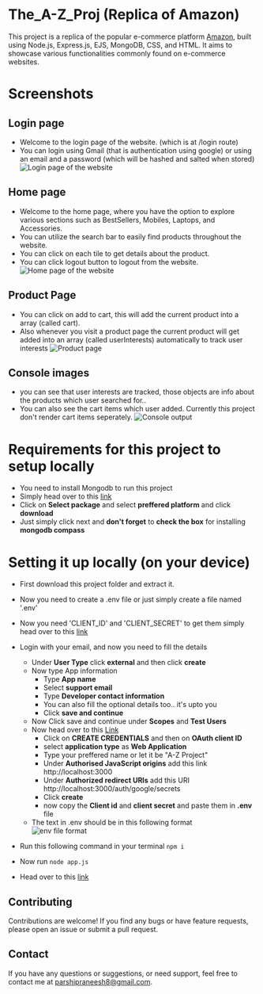 # The_A-Z_Proj (Replica of Amazon)
This project is a replica of the popular e-commerce platform [Amazon](https://www.amazon.in/), built using Node.js, Express.js, EJS, MongoDB, CSS, and HTML. It aims to showcase various functionalities commonly found on e-commerce websites.
# Screenshots
## Login page   
- Welcome to the login page of the website. (which is at /login route) 
- You can login using Gmail (that is authentication using google) or using an email and a password (which will be hashed and salted when stored)
![Login page of the website](https://github.com/PPraneesh/The_A-Z_Proj/assets/125351602/7c218b94-db24-4eff-936e-b9fc1119582f)
## Home page  
 - Welcome to the home page, where you have the option to explore various sections such as BestSellers, Mobiles, Laptops, and Accessories.
 - You can utilize the search bar to easily find products throughout the website.
 - You can click on each tile to get details about the product.
 - You can click logout button to logout from the website.
![Home page of the website](https://github.com/PPraneesh/The_A-Z_Proj/assets/125351602/c36d32dd-12f9-437c-9051-960eeb66d4f9)
 ## Product Page <br>
 - You can click on add to cart, this will add the current product into a array (called cart).
 - Also whenever you visit a product page the current product will get added into an array (called userInterests) automatically to track user interests 
![Product page](https://github.com/PPraneesh/The_A-Z_Proj/assets/125351602/cad673e5-9d5d-495c-9b6b-aabe6c92ab98)
 ## Console images
 - you can see that user interests are tracked, those objects are info about the products which user searched for..
 - You can also see the cart items which user added. Currently this project don't render cart items seperately.
![Console output](https://github.com/PPraneesh/The_A-Z_Proj/assets/125351602/f520af4b-eb20-43e4-98ab-d6784be50306)
# Requirements for this project to setup locally
- You need to install Mongodb to run this project
- Simply head over to this [link](https://www.mongodb.com/try/download/community)
- Click on **Select package** and select **preffered platform** and click **download**
- Just simply click next and **don't forget** to **check the box** for installing **mongodb compass** 
# Setting it up locally (on your device)
- First download this project folder and extract it.
- Now you need to create a .env file or just simply create a file named '.env'
- Now you need 'CLIENT_ID' and 'CLIENT_SECRET' to get them simply head over to this [link](https://console.cloud.google.com/apis/credentials/consent)
- Login with your email, and now you need to fill the details
  - Under **User Type** click **external** and then click **create**
  - Now type App information
    - Type **App name**
    - Select **support email**
    - Type **Developer contact information**
    - You can also fill the optional details too.. it's upto you
    - Click **save and continue**
  - Now Click save and continue under **Scopes** and **Test Users**
  - Now head over to this [Link](https://console.cloud.google.com/apis/credentials)
    - Click on **CREATE CREDENTIALS** and then on  **OAuth client ID**
    - select **application type** as **Web Application**
    - Type your preffered name or let it be "A-Z Project"
    - Under **Authorised JavaScript origins** add this link http://localhost:3000
    - Under **Authorized redirect URIs** add this URI http://localhost:3000/auth/google/secrets
    - Click **create**
    - now copy the **Client id** and **client secret** and paste them in **.env** file
  - The text in .env should be in this following format <br>
  ![env file format](https://github.com/PPraneesh/The_A-Z_Proj/assets/125351602/3debe405-8838-45cf-84c6-e71cce3ebaf1)

- Run this following command in your terminal ``` npm i ```
- Now run ```node app.js```
- Head over to this [link](http://localhost:3000/login)
## Contributing
Contributions are welcome! If you find any bugs or have feature requests, please open an issue or submit a pull request.
## Contact
If you have any questions or suggestions, or need support, feel free to contact me at parshipraneesh8@gmail.com.
